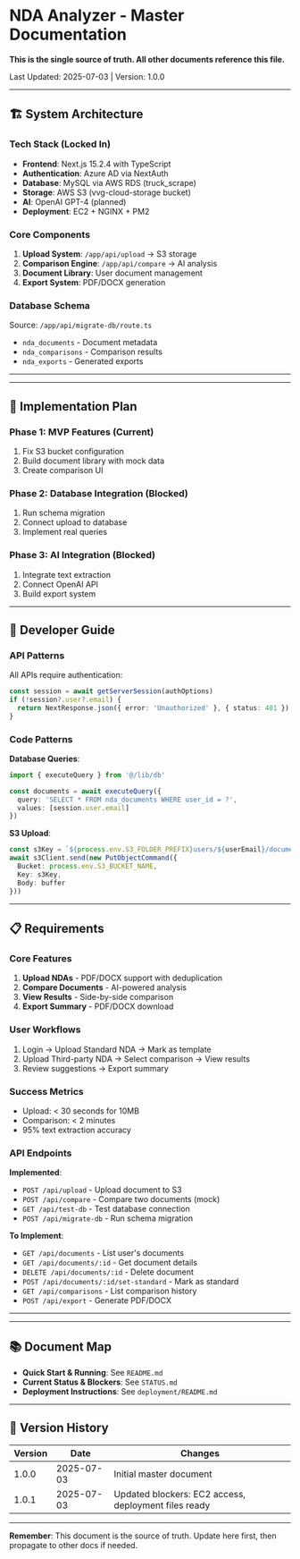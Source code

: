 # NDA Analyzer - Master Documentation

**This is the single source of truth. All other documents reference this file.**

Last Updated: 2025-07-03 | Version: 1.0.0

---

## 🏗️ System Architecture

### Tech Stack (Locked In)
- **Frontend**: Next.js 15.2.4 with TypeScript
- **Authentication**: Azure AD via NextAuth  
- **Database**: MySQL via AWS RDS (truck_scrape)
- **Storage**: AWS S3 (vvg-cloud-storage bucket)
- **AI**: OpenAI GPT-4 (planned)
- **Deployment**: EC2 + NGINX + PM2

### Core Components
1. **Upload System**: `/app/api/upload` → S3 storage
2. **Comparison Engine**: `/app/api/compare` → AI analysis
3. **Document Library**: User document management
4. **Export System**: PDF/DOCX generation

### Database Schema
Source: `/app/api/migrate-db/route.ts`
- `nda_documents` - Document metadata
- `nda_comparisons` - Comparison results  
- `nda_exports` - Generated exports

---


---

## 🚀 Implementation Plan

### Phase 1: MVP Features (Current)
1. Fix S3 bucket configuration
2. Build document library with mock data
3. Create comparison UI

### Phase 2: Database Integration (Blocked)
1. Run schema migration
2. Connect upload to database
3. Implement real queries

### Phase 3: AI Integration (Blocked)
1. Integrate text extraction
2. Connect OpenAI API
3. Build export system


---

## 🔧 Developer Guide


### API Patterns
All APIs require authentication:
```typescript
const session = await getServerSession(authOptions)
if (!session?.user?.email) {
  return NextResponse.json({ error: 'Unauthorized' }, { status: 401 })
}
```

### Code Patterns

**Database Queries**:
```typescript
import { executeQuery } from '@/lib/db'

const documents = await executeQuery({
  query: 'SELECT * FROM nda_documents WHERE user_id = ?',
  values: [session.user.email]
})
```

**S3 Upload**:
```typescript
const s3Key = `${process.env.S3_FOLDER_PREFIX}users/${userEmail}/documents/${fileHash}/${filename}`
await s3Client.send(new PutObjectCommand({
  Bucket: process.env.S3_BUCKET_NAME,
  Key: s3Key,
  Body: buffer
}))
```

---

## 📋 Requirements

### Core Features
1. **Upload NDAs** - PDF/DOCX support with deduplication
2. **Compare Documents** - AI-powered analysis
3. **View Results** - Side-by-side comparison
4. **Export Summary** - PDF/DOCX download

### User Workflows
1. Login → Upload Standard NDA → Mark as template
2. Upload Third-party NDA → Select comparison → View results
3. Review suggestions → Export summary

### Success Metrics
- Upload: < 30 seconds for 10MB
- Comparison: < 2 minutes
- 95% text extraction accuracy

### API Endpoints

**Implemented**:
- `POST /api/upload` - Upload document to S3
- `POST /api/compare` - Compare two documents (mock)
- `GET /api/test-db` - Test database connection
- `POST /api/migrate-db` - Run schema migration

**To Implement**:
- `GET /api/documents` - List user's documents
- `GET /api/documents/:id` - Get document details
- `DELETE /api/documents/:id` - Delete document
- `POST /api/documents/:id/set-standard` - Mark as standard
- `GET /api/comparisons` - List comparison history
- `POST /api/export` - Generate PDF/DOCX

---


---

## 📚 Document Map

- **Quick Start & Running**: See `README.md`
- **Current Status & Blockers**: See `STATUS.md`
- **Deployment Instructions**: See `deployment/README.md`

---

## 🔄 Version History

| Version | Date | Changes |
|---------|------|---------|
| 1.0.0 | 2025-07-03 | Initial master document |
| 1.0.1 | 2025-07-03 | Updated blockers: EC2 access, deployment files ready |

---

**Remember**: This document is the source of truth. Update here first, then propagate to other docs if needed.